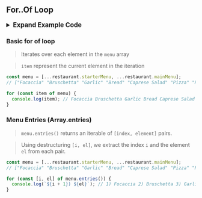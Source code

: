 ## For..Of Loop

<details>
<summary style="font-size: 1.2em;font-weight: bold;"> Expand Example Code</summary>

```js
"use strict";

const restaurant = {
  name: "Classico Italiano",
  location: "Via Angelo Tavanti 23, Firenze, Italy",
  categories: ["Italian", "Pizzeria", "Vegetarian", "Organic"],
  starterMenu: ["Focaccia", "Bruschetta", "Garlic Bread", "Caprese Salad"],
  mainMenu: ["Pizza", "Pasta", "Risotto"],

  openingHours: {
    thu: {
      open: 12,
      close: 22,
    },
    fri: {
      open: 11,
      close: 23,
    },
    sat: {
      open: 0, // Open 24 hours
      close: 24,
    },
  },
  order: function (starterIndex, mainIndex) {
    return [this.starterMenu[starterIndex], this.mainMenu[mainIndex]];
  },

  orderDelivery: function ({ starterIndex, mainIndex, time, address }) {
    console.log(
      `Order received! ${this.starterMenu[starterIndex]} and ${this.mainMenu[mainIndex]} will be delivered to ${address} at ${time}`
    );
    // Order received! Garlic Bread and Risotto will be delivered to Via del Sole, 21 at 22:30
  },

  orderPasta: function (ing1, ing2, ing3) {
    console.log(
      `Here is your delicious pasta with ${ing1}, ${ing2} and ${ing3}`
    );
  },

  orderPizza: function (ingredient1, ...otherIngredients) {
    console.log(ingredient1);
    console.log(otherIngredients);
  },
};

const menu = [...restaurant.starterMenu, ...restaurant.mainMenu];

for (const item of menu) {
  console.log(item); // Focaccia Bruschetta Garlic Bread Caprese Salad Pizza Pasta Risotto
}

for (const [i, el] of menu.entries()) {
  console.log(`${i + 1}) ${el}`); // 1) Focaccia 2) Bruschetta 3) Garlic Bread...
}
```

</details>

### Basic for of loop

> Iterates over each element in the `menu` array

> `item` represent the current element in the iteration

```js
const menu = [...restaurant.starterMenu, ...restaurant.mainMenu];
// ["Focaccia" "Bruschetta" "Garlic" "Bread" "Caprese Salad" "Pizza" "Pasta ""Risotto"]

for (const item of menu) {
  console.log(item); // Focaccia Bruschetta Garlic Bread Caprese Salad Pizza Pasta Risotto
}
```

### Menu Entries (Array.entries)

> `menu.entries()` returns an iterable of `[index, element]` pairs.

> Using destructuring `[i, el]`, we extract the index `i` and the element `el` from each pair.

```js
const menu = [...restaurant.starterMenu, ...restaurant.mainMenu];
// ["Focaccia" "Bruschetta" "Garlic" "Bread" "Caprese Salad" "Pizza" "Pasta ""Risotto"]

for (const [i, el] of menu.entries()) {
  console.log(`${i + 1}) ${el}`); // 1) Focaccia 2) Bruschetta 3) Garlic Bread...
}
```
